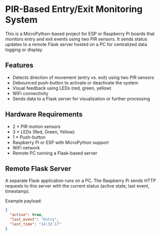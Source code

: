 # PIR-Based Entry/Exit Monitoring System

This is a MicroPython-based project for ESP or Raspberry Pi boards that monitors entry and exit events using two PIR sensors. It sends status updates to a remote Flask server hosted on a PC for centralized data logging or display.

## Features

- Detects direction of movement (entry vs. exit) using two PIR sensors
- Debounced push-button to activate or deactivate the system
- Visual feedback using LEDs (red, green, yellow)
- WiFi connectivity
- Sends data to a Flask server for visualization or further processing

## Hardware Requirements

- 2 × PIR motion sensors
- 3 × LEDs (Red, Green, Yellow)
- 1 × Push-button
- Raspberry Pi or ESP with MicroPython support
- WiFi network
- Remote PC running a Flask-based server

## Remote Flask Server

A separate Flask application runs on a PC. The Raspberry Pi sends HTTP requests to this server with the current status (active state, last event, timestamp).

Example payload:
```json
{
  "active": true,
  "last_event": "Entry",
  "last_time": "14:32:17"
}
